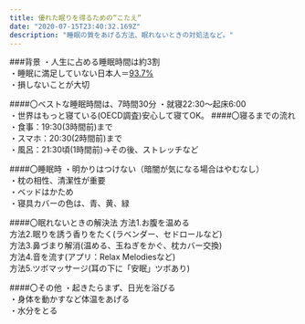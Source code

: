 ```yaml
---
title: 優れた眠りを得るための“こたえ”
date: "2020-07-15T23:40:32.169Z"
description: "睡眠の質をあげる方法、眠れないときの対処法など。"
---
```


###背景
・人生に占める睡眠時間は約3割  
・睡眠に満足していない日本人＝[93.7%](https://www.fujiiryoki.co.jp/company/news/news2/n132.html)   
・損しないことが大切  

####〇ベストな睡眠時間は、7時間30分
・就寝22:30～起床6:00    
・世界はもっと寝ている(OECD調査)安心して寝てOK。
####〇寝るまでの流れ
・食事：19:30(3時間前)まで  
・スマホ：20:30(2時間前)まで  
・風呂：21:30頃(1時間前)→その後、ストレッチなど  

####〇睡眠時
・明かりはつけない（暗闇が気になる場合はやむなし）  
・枕の相性、清潔性が重要  
・ベッドはかため  
・寝具カバーの色は、青、黄、緑  

####〇眠れないときの解決法
方法1.お腹を温める  
方法2.眠りを誘う香りをたく(ラベンダー、セドロールなど)  
方法3.鼻づまり解消(温める、玉ねぎをかぐ、枕カバー交換)  
方法4.音を流す(アプリ：Relax Melodiesなど)  
方法5.ツボマッサージ(耳の下に「安眠」ツボあり) 

####〇その他
・起きたらまず、日光を浴びる  
・身体を動かすなど体温をあげる  
・水分をとる  

